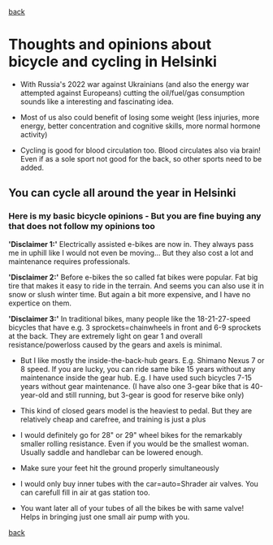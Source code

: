 [back](.)
# Thoughts and opinions about bicycle and cycling in Helsinki

* With Russia's 2022 war against Ukrainians (and also the energy war attempted against Europeans) cutting the oil/fuel/gas consumption sounds like a interesting and fascinating idea.

* Most of us also could benefit of losing some weight (less injuries, more energy, better concentration and cognitive skills, more normal hormone activity)

* Cycling is good for blood circulation too. Blood circulates also via brain! Even if as a sole sport not good for the back, so other sports need to be added.

## You can cycle all around the year in Helsinki
### Here is my basic bicycle opinions - But you are fine buying any that does not follow my opinions too

**'Disclaimer 1:'**  Electrically assisted e-bikes are now in. They always pass me in uphill like I would not even be moving... But they also cost a lot and maintenance requires professionals.

**'Disclaimer 2:'** Before e-bikes the so called fat bikes were popular. Fat big tire that makes it easy to ride in the terrain. And seems you can also use it in snow or slush winter time. But again a bit more expensive, and I have no expertice on them.

**'Disclaimer 3:'** In traditional bikes, many people like the 18-21-27-speed bicycles that have e.g. 3 sprockets=chainwheels in front and 6-9 sprockets at the back. They are extremely light on gear 1 and overall resistance/powerloss caused by the gears and axels is minimal.

* But I like mostly the inside-the-back-hub gears. E.g. Shimano Nexus 7 or 8 speed. If you are lucky, you can ride same bike 15 years without any maintenance inside the gear hub. E.g. I have used such bicycles 7-15 years without gear maintenance. (I have also one 3-gear bike that is 40-year-old and still running, but 3-gear is good for reserve bike only)

* This kind of closed gears model is the heaviest to pedal. But they are relatively cheap and carefree, and training is just a plus

* I would definitely go for 28" or 29" wheel bikes for the remarkably smaller rolling resistance. Even if you would be the smallest woman. Usually saddle and handlebar can be lowered enough.

* Make sure your feet hit the ground properly simultaneously

* I would only buy inner tubes with the car=auto=Shrader air valves. You can carefull fill in air at gas station too.

* You want later all of your tubes of all the bikes be with same valve! Helps in bringing just one small air pump with you.

[back](.)